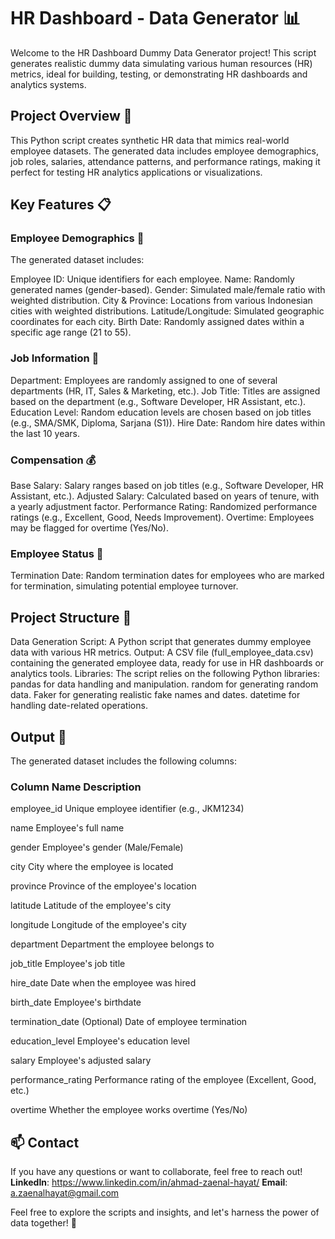 # HR Dashboard - Data Generator 📊

Welcome to the HR Dashboard Dummy Data Generator project! This script generates realistic dummy data simulating various human resources (HR) metrics, ideal for building, testing, or demonstrating HR dashboards and analytics systems.

## Project Overview 🚀
This Python script creates synthetic HR data that mimics real-world employee datasets. The generated data includes employee demographics, job roles, salaries, attendance patterns, and performance ratings, making it perfect for testing HR analytics applications or visualizations.

## Key Features 📋
### Employee Demographics 👥
The generated dataset includes:

Employee ID: Unique identifiers for each employee.
Name: Randomly generated names (gender-based).
Gender: Simulated male/female ratio with weighted distribution.
City & Province: Locations from various Indonesian cities with weighted distributions.
Latitude/Longitude: Simulated geographic coordinates for each city.
Birth Date: Randomly assigned dates within a specific age range (21 to 55).

### Job Information 🏢
Department: Employees are randomly assigned to one of several departments (HR, IT, Sales & Marketing, etc.).
Job Title: Titles are assigned based on the department (e.g., Software Developer, HR Assistant, etc.).
Education Level: Random education levels are chosen based on job titles (e.g., SMA/SMK, Diploma, Sarjana (S1)).
Hire Date: Random hire dates within the last 10 years.

### Compensation 💰
Base Salary: Salary ranges based on job titles (e.g., Software Developer, HR Assistant, etc.).
Adjusted Salary: Calculated based on years of tenure, with a yearly adjustment factor.
Performance Rating: Randomized performance ratings (e.g., Excellent, Good, Needs Improvement).
Overtime: Employees may be flagged for overtime (Yes/No).

### Employee Status 🔄
Termination Date: Random termination dates for employees who are marked for termination, simulating potential employee turnover.

## Project Structure 📂
Data Generation Script: A Python script that generates dummy employee data with various HR metrics.
Output: A CSV file (full_employee_data.csv) containing the generated employee data, ready for use in HR dashboards or analytics tools.
Libraries: The script relies on the following Python libraries:
pandas for data handling and manipulation.
random for generating random data.
Faker for generating realistic fake names and dates.
datetime for handling date-related operations.

## Output 🎉
The generated dataset includes the following columns:

### Column Name	Description
employee_id	Unique employee identifier (e.g., JKM1234)

name	Employee's full name

gender	Employee's gender (Male/Female)

city	City where the employee is located

province	Province of the employee's location

latitude	Latitude of the employee's city

longitude	Longitude of the employee's city

department	Department the employee belongs to

job_title	Employee's job title

hire_date	Date when the employee was hired

birth_date	Employee's birthdate

termination_date	(Optional) Date of employee termination

education_level	Employee's education level

salary	Employee's adjusted salary

performance_rating	Performance rating of the employee (Excellent, Good, etc.)

overtime	Whether the employee works overtime (Yes/No)


## 📫 Contact
If you have any questions or want to collaborate, feel free to reach out!
**LinkedIn**: https://www.linkedin.com/in/ahmad-zaenal-hayat/
**Email**: a.zaenalhayat@gmail.com

Feel free to explore the scripts and insights, and let's harness the power of data together! 🌟
